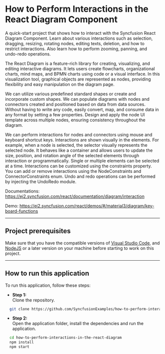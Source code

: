 # How to Perform Interactions in the React Diagram Component
A quick-start project that shows  how to interact with the Syncfusion React Diagram Component. Learn about various interactions such as selection, dragging, resizing, rotating nodes, editing texts, deletion, and how to restrict interactions. Also learn how to perform zooming, panning, and undo-redo operations.  

The React Diagram is a feature-rich library for creating, visualizing, and editing interactive diagrams. It lets users create flowcharts, organizational charts, mind maps, and BPMN charts using code or a visual interface.
In this visualization tool, graphical objects are represented as nodes, providing flexibility and easy manipulation on the diagram page. 

We can utilize various predefined standard shapes or create and incorporate custom shapes. We can populate diagrams with nodes and connectors created and positioned based on data from data sources. Without having to write any code, easily convert, map, and consume data in any format by setting a few properties. Design and apply the node UI template across multiple nodes, ensuring consistency throughout the diagram. 

We can perform interactions for nodes and connectors using mouse and keyboard shortcut keys. Interactions are shown visually in the elements. For example, when a node is selected, the selector visually represents the selected node. It behaves like a container and allows users to update the size, position, and rotation angle of the selected elements through interaction or programmatically. Single or multiple elements can be selected at a time. Interactions can be customized using the constraints property. You can add or remove interactions using the NodeConstraints and ConnectorConstraints enum. Undo and redo operations can be performed by injecting the UndoRedo module.

Documentations: https://ej2.syncfusion.com/react/documentation/diagram/interaction

Demo: https://ej2.syncfusion.com/react/demos/#/material3/diagram/key-board-functions

-------------------------------------------------------------------------------------------------

## Project prerequisites
Make sure that you have the compatible versions of [Visual Studio Code](https://code.visualstudio.com/download ), and [NodeJS](https://nodejs.org/en/download) or a later version on your machine before starting to work on this project.

-------------------------------------------------------------------------------------------------

## How to run this application
To run this application, follow these steps:
 - **Step 1:**  
        Clone the repository.
```bash
  git clone https://github.com/SyncfusionExamples/how-to-perform-interactions-in-the-react-diagram
```
 - **Step 2:**    
        Open the application folder, install the dependencies and run the application.
```bash
  cd how-to-perform-interactions-in-the-react-diagram
  npm install
  npm start
```
